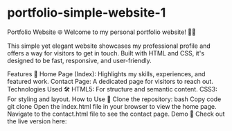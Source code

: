 # portfolio-simple-website-1
Portfolio Website 🌐
Welcome to my personal portfolio website! 🎨✨

This simple yet elegant website showcases my professional profile and offers a way for visitors to get in touch. Built with HTML and CSS, it's designed to be fast, responsive, and user-friendly.

Features 🚀
Home Page (Index): Highlights my skills, experiences, and featured work.
Contact Page: A dedicated page for visitors to reach out.
Technologies Used 🛠️
HTML5: For structure and semantic content.
CSS3: For styling and layout.
How to Use 📂
Clone the repository:
bash
Copy code
git clone 
Open the index.html file in your browser to view the home page.
Navigate to the contact.html file to see the contact page.
Demo 📸
Check out the live version here: 
